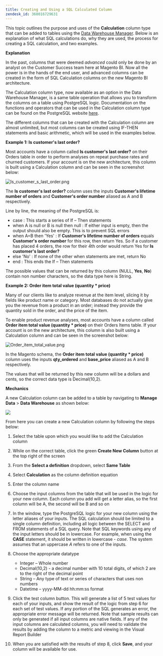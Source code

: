 ```yaml
---
title: Creating and Using a SQL Calculated Column
zendesk_id: 360016729631
---
```


This topic outlines the purpose and uses of the **Calculation** column type that can be added to tables using the [Data Warehouse Manager](../data-analyst/data-warehouse-mgr/tour-dwm.md). Below is an explanation of what SQL calculations do, why they are used, the process for creating a SQL calculation, and two examples.

**Explanation**

In the past, columns that were deemed _advanced_ could only be done by an analyst on the Customer Success team here at Magento BI. Now all the power is in the hands of the end user, and advanced columns can be created in the form of SQL Calculation columns on the new Magento BI architecture.

The Calculation column type, now available as an option in the Data Warehouse Manager, is a same table operation that allows you to transform the columns on a table using PostgreSQL logic. Documentation on the functions and operators that can be used in the Calculation column type can be found on the PostgreSQL website [here](https://www.postgresql.org/docs/9.6/static/functions.html).

The different columns that can be created with the Calculation column are almost unlimited, but most columns can be created using IF-THEN statements and basic arithmetic, which will be used in the examples below.

**Example 1: Is customer's last order?**

Most accounts have a column called **Is customer\'s last order?** on their Orders table in order to perform analyses on repeat purchase rates and churned customers. If your account is on the new architecture, this column is built using a Calculation column and can be seen in the screenshot below:

![Is\_customer\_s\_last\_order.png](../assets/Is_customer_s_last_order.png)

The **Is customer\'s last order?** column uses the inputs **Customer\'s lifetime number of orders** and **Customer\'s order number** aliased as A and B respectively.

Line by line, the meaning of the PostgreSQL is:

* case : This starts a series of If – Then statements
* when A is null or B is null then null : If either input is empty, then the output should also be empty. This is to prevent SQL errors
* when A=B then \'Yes\' : If **Customer\'s lifetime number of orders** equals **Customer\'s order number** for this row, then return Yes. So if a customer has placed 4 orders, the row for their 4<span data-fontsize="12">th</span> order would return Yes for **Is customer\'s last order?**
* else \'No\' : If none of the other when statements are met, return No
* end : This ends the If – Then statements

The possible values that can be returned by this column (NULL, **Yes**, **No**) contain non number characters, so the data type here is String.

**Example 2: Order item total value (quantity \* price)**

Many of our clients like to analyze revenue at the item level, slicing it by fields like product name or category. Most databases do not actually give you the revenue from a product in an order; instead they provide the quantity sold in the order, and the price of the item.

To enable product revenue analyses, most accounts have a column called **Order item total value (quantity \* price)** on their Orders Items table. If your account is on the new architecture, this column is also built using a Calculation column and can be seen in the screenshot below:

![Order\_item\_total\_value.png](../assets/Order_item_total_value.png)

In the Magento schema, the **Order item total value (quantity \* price)** column uses the inputs **qty\_ordered** and **base\_price** aliased as A and B respectively.

The values that will be returned by this new column will be a dollars and cents, so the correct data type is Decimal(10,2).

**Mechanics**

A new Calculation column can be added to a table by navigating to **Manage Data** > **Data Warehouse** as shown below:

![](../assets/blobid2.png)

From here you can create a new Calculation column by following the steps below:

1. Select the table upon which you would like to add the Calculation column
1. While on the correct table, click the green **Create New Column** button at the top right of the screen
1. From the **Select a definition** dropdown, select **Same Table**
1. Select **Calculation** as the column definition equation
1. Enter the column name
1. Choose the input columns from the table that will be used in the logic for your new column. Each column you add will get a letter alias, so the first column will be A, the second will be B and so on
1. In the window, type the PostgreSQL logic for your new column using the letter aliases of your inputs. The SQL calculation should be limited to a single column definition, including all logic between the SELECT and FROM statements of a SQL query. Note that SQL keywords using any of the input letters should be in lowercase. For example, when using the **CASE** statement, it should be written in lowercase - _case_. The system assumes that an uppercase _A_ refers to one of the inputs.
1. Choose the appropriate datatype
    - Integer – Whole number
    - Decimal(10,2) - a decimal number with 10 total digits, of which 2 are to the right of the decimal point
    - String – Any type of text or series of characters that uses non numbers
    - Datetime – yyyy-MM-dd hh:mm:ss format

1. Click the test column button. This will generate a list of 5 test values for each of your inputs, and show the result of the logic from step 6 for each set of test values. If any portion of the SQL generates an error, the appropriate error message will be returned. Note that sample results can only be generated if all input columns are native fields. If any of the input columns are calculated columns, you will need to validate the results by adding the column to a metric and viewing in the Visual Report Builder
1. When you are satisfied with the results of step 8, click **Save**, and your column will be available for use.
